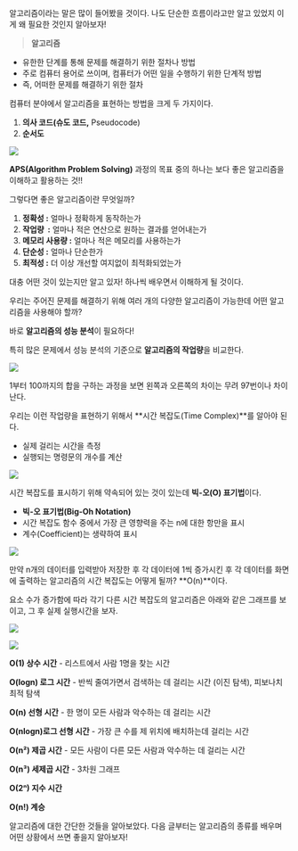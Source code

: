 알고리즘이라는 말은 많이 들어봤을 것이다. 나도 단순한 흐름이라고만 알고 있었지 이게 왜 필요한 것인지 알아보자!

> **알고리즘**

-   유한한 단계를 통해 문제를 해결하기 위한 절차나 방법
-   주로 컴퓨터 용어로 쓰이며, 컴퓨터가 어떤 일을 수행하기 위한 단계적 방법
-   즉, 어떠한 문제를 해결하기 위한 절차

컴퓨터 분야에서 알고리즘을 표현하는 방법을 크게 두 가지이다.

1.  **의사 코드(슈도 코드,** Pseudocode)
2.  **순서도**

![](https://blog.kakaocdn.net/dn/SAOxQ/btrI3ukSYDQ/hAnM5V2QGlLKOjdUzlUAp0/img.png)

**APS(Algorithm Problem Solving)** 과정의 목표 중의 하나는 보다 좋은 알고리즘을 이해하고 활용하는 것!!

그렇다면 좋은 알고리즘이란 무엇일까?

1.  **정확성 :** 얼마나 정확하게 동작하는가
2.  **작업량  :** 얼마나 적은 연산으로 원하는 결과를 얻어내는가
3.  **메모리 사용량 :** 얼마나 적은 메모리를 사용하는가
4.  **단순성 :** 얼마나 단순한가
5.  **최적성 :** 더 이상 개선할 여지없이 최적화되었는가

대충 어떤 것이 있는지만 알고 있자! 하나씩 배우면서 이해하게 될 것이다.

우리는 주어진 문제를 해결하기 위해 여러 개의 다양한 알고리즘이 가능한데 어떤 알고리즘을 사용해야 할까?

바로 **알고리즘의 성능 분석**이 필요하다!

특히 많은 문제에서 성능 분석의 기준으로 **알고리즘의 작업량**을 비교한다.

![](https://blog.kakaocdn.net/dn/qMIzS/btrJfUhlLUE/a0fio14rvUPIO9rXnjtZuK/img.png)

1부터 100까지의 합을 구하는 과정을 보면 왼쪽과 오른쪽의 차이는 무려 97번이나 차이 난다.

우리는 이런 작업량을 표현하기 위해서 **시간 복잡도(Time Complex)**를 알아야 된다.

-   실제 걸리는 시간을 측정
-   실행되는 명령문의 개수를 계산

![](https://blog.kakaocdn.net/dn/ts9pl/btrI7LM0IKA/GcrLGbqPNbKcjACFncQeY0/img.png)

시간 복잡도를 표시하기 위해 약속되어 있는 것이 있는데 **빅-오(O) 표기법**이다.

-   **빅-오 표기법(Big-Oh Notation)**
-   시간 복잡도 함수 중에서 가장 큰 영향력을 주는 n에 대한 항만을 표시
-   계수(Coefficient)는 생략하여 표시

![](https://blog.kakaocdn.net/dn/bzY2pL/btrI7LM1psP/aOXDRYsmbKHFrztRldhEt0/img.png)

만약 n개의 데이터를 입력받아 저장한 후 각 데이터에 1씩 증가시킨 후 각 데이터를 화면에 출력하는 알고리즘의 시간 복잡도는 어떻게 될까? **O(n)**이다.

요소 수가 증가함에 따라 각기 다른 시간 복잡도의 알고리즘은 아래와 같은 그래프를 보이고, 그 후 실제 실행시간을 보자.

![](https://blog.kakaocdn.net/dn/bs3aV5/btrI3x80iK5/GwQpYOklvC4jjmbkHZk2O0/img.png)

![](https://blog.kakaocdn.net/dn/ctfC4O/btrJcEM71Bw/B4ztpg18QnXVZba3VFf6u1/img.png)

**O(1) 상수 시간** - 리스트에서 사람 1명을 찾는 시간

**O(logn) 로그 시간** - 반씩 줄여가면서 검색하는 데 걸리는 시간 (이진 탐색), 피보나치 최적 탐색

**O(n) 선형 시간** - 한 명이 모든 사람과 악수하는 데 걸리는 시간

**O(nlogn)로그 선형 시간** - 가장 큰 수를 제 위치에 배치하는데 걸리는 시간

**O(n²) 제곱 시간** - 모든 사람이 다른 모든 사람과 악수하는 데 걸리는 시간

**O(n³) 세제곱 시간** - 3차원 그래프

**O(2ⁿ) 지수 시간**

**O(n!) 계승**

알고리즘에 대한 간단한 것들을 알아보았다. 다음 글부터는 알고리즘의 종류를 배우며 어떤 상황에서 쓰면 좋을지 알아보자!